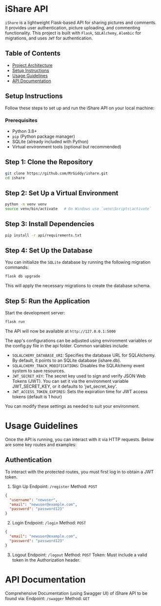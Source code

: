 # iShare API
```iShare``` is a lightweight Flask-based API for sharing pictures and comments. It provides user authentication, picture uploading, and commenting functionality. This project is built with ```Flask```, ```SQLAlchemy```, ```Alembic``` for migrations, and uses ```JWT``` for authentication.

## Table of Contents
- [Project Architecture](#project-architecture)
- [Setup Instructions](#setup-instructions)
- [Usage Guidelines](#usage-guidelines)
- [API Documentation](#api-documentation)

## Setup Instructions

Follow these steps to set up and run the iShare API on your local machine:

### Prerequisites
- Python 3.8+
- `pip` (Python package manager)
- SQLite (already included with Python)
- Virtual environment tools (optional but recommended)

## Step 1: Clone the Repository
```bash
git clone https://github.com/MrGiddy/ishare.git
cd ishare
```

## Step 2: Set Up a Virtual Environment
```bash
python -m venv venv
source venv/bin/activate   # On Windows use `venv\Scripts\activate`
```

## Step 3: Install Dependencies
```bash
pip install -r api/requirements.txt
```

## Step 4: Set Up the Database
You can initialize the ```SQLite``` database by running the following migration commands:
```bash
flask db upgrade
```
This will apply the necessary migrations to create the database schema.

## Step 5: Run the Application
Start the development server:
```bash
flask run
```

The API will now be available at ```http://127.0.0.1:5000```

The app's configurations can be adjusted using environment variables or the config.py file in the api folder. Common variables include:

* ```SQLALCHEMY_DATABASE_URI```: Specifies the database URL for SQLAlchemy. By default, it points to an SQLite database (ishare.db).
* ```SQLALCHEMY_TRACK_MODIFICATIONS```: Disables the SQLAlchemy event system to save resources.
* ```JWT_SECRET_KEY```: The secret key used to sign and verify JSON Web Tokens (JWT). You can set it via the environment variable JWT_SECRET_KEY, or it defaults to 'jwt_secret_key'.
* ```JWT_ACCESS_TOKEN_EXPIRES```: Sets the expiration time for JWT access tokens (default is 1 hour)

You can modify these settings as needed to suit your environment.


# Usage Guidelines
Once the API is running, you can interact with it via HTTP requests. Below are some key routes and examples:

## Authentication
To interact with the protected routes, you must first log in to obtain a JWT token.

1. Sign Up
Endpoint: ```/register```
Method: ```POST```
```json
{
  "username": "newuser",
  "email": "newuser@example.com",
  "password": "password123"
}
```

2. Login
Endpoint: ```/login```
Method: ```POST```
```json
{
  "email": "newuser@example.com",
  "password": "password123"
}
```

3. Logout
Endpoint: ```/logout```
Method: ```POST```
Token: Must include a valid token in the Authorization header.


# API Documentation
Comprehensive Documentation (using Swagger UI) of iShare API to be found via:
Endpoint: ```/swagger```
Method: ```GET```
